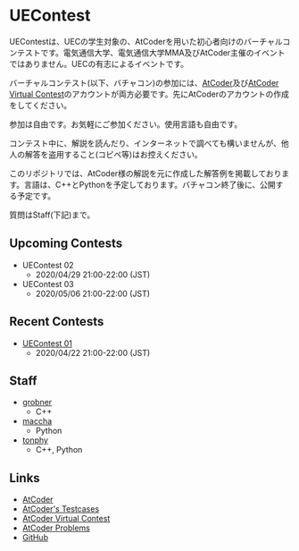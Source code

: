 # UEContest
UEContestは、UECの学生対象の、AtCoderを用いた初心者向けのバーチャルコンテストです。電気通信大学、電気通信大学MMA及びAtCoder主催のイベントではありません。UECの有志によるイベントです。

バーチャルコンテスト(以下、バチャコン)の参加には、[AtCoder](https://atcoder.jp/)及び[AtCoder Virtual Contest](https://not-522.appspot.com/)のアカウントが両方必要です。先にAtCoderのアカウントの作成をしてください。

参加は自由です。お気軽にご参加ください。使用言語も自由です。

コンテスト中に、解説を読んだり、インターネットで調べても構いませんが、他人の解答を盗用すること(コピペ等)はお控えください。

このリポジトリでは、AtCoder様の解説を元に作成した解答例を掲載しております。言語は、C++とPythonを予定しております。バチャコン終了後に、公開する予定です。

質問はStaff(下記)まで。

## Upcoming Contests
* UEContest 02
  - 2020/04/29 21:00-22:00 (JST)
* UEContest 03
  - 2020/05/06 21:00-22:00 (JST)

## Recent Contests
* [UEContest 01](https://not-522.appspot.com/contest/5687465664839680)
  - 2020/04/22 21:00-22:00 (JST)

## Staff
* [grobner](https://twitter.com/bokuroro)
  - C++
* [maccha](https://twitter.com/macchaakamaccha)
  - Python
* [tonphy](https://twitter.com/tonphy_1322007)
  - C++, Python

## Links
* [AtCoder](https://atcoder.jp/)
* [AtCoder's Testcases](https://www.dropbox.com/sh/nx3tnilzqz7df8a/AAAYlTq2tiEHl5hsESw6-yfLa?dl=0)
* [AtCoder Virtual Contest](https://not-522.appspot.com/)
* [AtCoder Problems](https://kenkoooo.com/atcoder/)
* [GitHub](https://github.com/)
